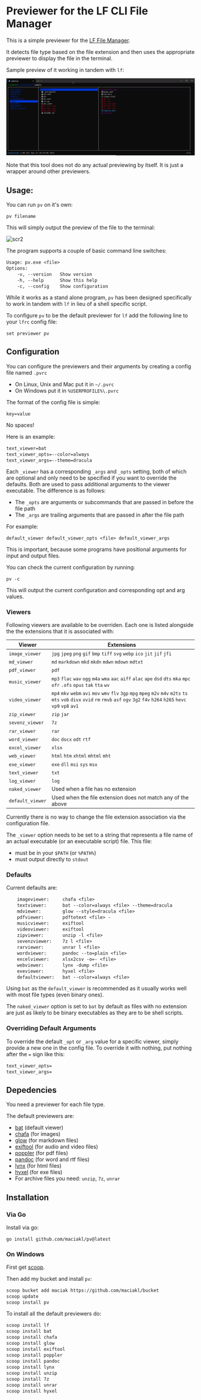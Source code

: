 # Previewer for the LF CLI File Manager

This is a simple previewer for the [LF File Manager](https://github.com/gokcehan/lf). 

It detects file type based on the file extension and then uses the appropriate previewer to display the file in the terminal.

Sample preview of it working in tandem with `lf`:

![pv](https://raw.githubusercontent.com/maciakl/pv/refs/heads/main/screenshot.gif)

Note that this tool does not do any actual previewing by itself. It is just a wrapper around other previewers.

## Usage:

You can run `pv` on it's own:

    pv filename

This will simply output the preview of the file to the terminal:

![scr2](https://github.com/user-attachments/assets/2c50f80a-2095-414b-9248-cf9585f836b1)

The program supports a couple of basic command line switches:

    Usage: pv.exe <file>
    Options:
        -v, --version   Show version
        -h, --help      Show this help
        -c, --config    Show configuration

While it works as a stand alone program, `pv` has been designed specifically to work in tandem with `lf` in lieu of a shell specific script.

To configure `pv` to be the default previewer for `lf` add the following line to your `lfrc` config file:

    set previewer pv

## Configuration

You can configure the previewers and their arguments by creating a config file named `.pvrc` 

- On Linux, Unix and Mac put it in `~/.pvrc`
- On Windows put it in `%USERPROFILE%\.pvrc`

The format of the config file is simple:

    key=value

No spaces!

Here is an example:
    
    text_viewer=bat
    text_viewer_opts=--color=always
    text_viewer_args=--theme=dracula
    
Each `_viewer` has a corresponding `_args` and `_opts` setting, both of which are optional and only need to be specified if you want to override the defaults. Both are used to pass additional arguments to the viewer executable. The difference is as follows:

- The `_opts` are arguments or subcommands that are passed in before the file path
- The `_args` are trailing arguments that are passed in after the file path

For example:

    default_viewer default_viewer_opts <file> default_viewer_args

This is important, because some programs have positional arguments for input and output files.

You can check the current configuration by running:

    pv -c

This will output the current configuration and corresponding opt and arg values.

### Viewers

Following viewers are available to be overriden. Each one is listed alongside the the extensions that it is associated with:

|Viewer|Extensions|
|---|---|
|`image_viewer`| `jpg` `jpeg` `png` `gif` `bmp` `tiff` `svg` `webp` `ico` `jit` `jif` `jfi`|
|`md_viewer`| `md` `markdown` `mkd` `mkdn` `mdwn` `mdown` `mdtxt`|
|`pdf_viewer`| `pdf`|
|`music_viewer`|`mp3` `flac` `wav` `ogg` `m4a` `wma` `aac` `aiff` `alac` `ape` `dsd` `dts` `mka` `mpc` `ofr` `.ofs` `opus` `tak` `tta` `wv`|
|`video_viewer`|`mp4` `mkv` `webm` `avi` `mov` `wmv` `flv` `3gp` `mpg` `mpeg` `m2v` `m4v` `m2ts` `ts` `mts` `vob` `divx` `xvid` `rm` `rmvb` `asf` `ogv` `3g2` `f4v` `h264` `h265` `hevc` `vp9` `vp8` `av1`|
|`zip_viewer`|`zip` `jar`|
|`sevenz_viewer`| `7z`|
|`rar_viewer`| `rar`|
|`word_viewer`| `doc` `docx` `odt` `rtf`|
|`excel_viewer`| `xlsx` |
|`web_viewer`| `html` `htm` `xhtml` `mhtml` `mht`|
|`exe_viewer`|`exe` `dll` `msi` `sys` `msx`|
|`text_viewer`| `txt`|
|`log_viewer`| `log`|
|`naked_viewer`| Used when a file has no extension|
|`default_viewer`| Used when the file extension does not match any of the above|

Currently there is no way to change the file extension association via the configuration file.

The `_viewer` option needs to be set to a string that represents a file name of an actual executable (or an executable script) file. This file:

- must be in your `$PATH` (or `%PATH%`)
- must output directly to `stdout`

### Defaults

Current defaults are:

        imageviewer:     chafa <file>
        textviewer:      bat --color=always <file> --theme=dracula
        mdviewer:        glow --style=dracula <file>
        pdfviewer:       pdftotext <file> -
        musicviewer:     exiftool
        videoviewer:     exiftool
        zipviewer:       unzip -l <file>
        sevenzviewer:    7z l <file>
        rarviewer:       unrar l <file>
        wordviewer:      pandoc --to=plain <file>
        excelviewer:     xlsx2csv -o=- <file>
        webviewer:       lynx -dump <file>
        exeviewer:       hyxel <file>
        defaultviewer:   bat --color=always <file>

Using `bat` as the `default_viewer` is recommended as it usually works well with most file types (even binary ones).

The `naked_viewer` option is set to `bat` by default as files with no extension are just as likely to be binary executables as they are to be shell scripts.

### Overriding Default Arguments

To override the default `_opt` or `_arg` value for a specific viewer, simply provide a new one in the config file. To override it with nothing, put nothing after the `=` sign like this:

    text_viewer_opts=
    text_viewer_args=

## Depedencies

You need a previewer for each file type.

The default previewers are:

- [bat](https://github.com/sharkdp/bat) (default viewer)
- [chafa](https://hpjansson.org/chafa/) (for images)
- [glow](https://github.com/charmbracelet/glow) (for markdown files)
- [exiftool](https://exiftool.org/) (for audio and video files)
- [poppler](https://poppler.freedesktop.org/) (for pdf files)
- [pandoc](https://pandoc.org/) (for word and rtf files)
- [lynx](https://lynx.invisible-island.net/) (for html files)
- [hyxel](https://github.com/sharkdp/hexyl) (for exe files)
- For archive files you need: `unzip`, `7z`, `unrar`

## Installation

### Via Go

Install via go:
 
    go install github.com/maciakl/pv@latest

### On Windows

First get [scoop](https://scoop.sh/). 

Then add my bucket and install `pv`:
    
    scoop bucket add maciak https://github.com/maciakl/bucket
    scoop update
    scoop install pv
    
To install all the default previewers do:

    scoop install lf
    scoop install bat
    scoop install chafa
    scoop install glow
    scoop install exiftool
    scoop install poppler
    scoop install pandoc
    scoop install lynx
    scoop install unzip
    scoop install 7z
    scoop install unrar
    scoop install hyxel
